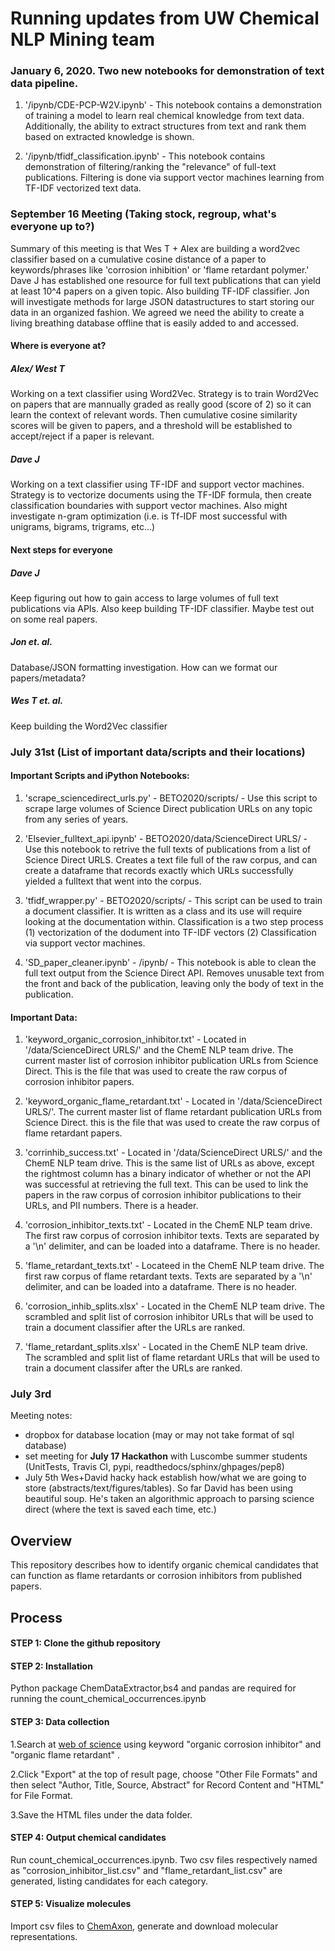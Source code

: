 # Running updates from UW Chemical NLP Mining team

### January 6, 2020. Two new notebooks for demonstration of text data pipeline.
1) '/ipynb/CDE-PCP-W2V.ipynb' - This notebook contains a demonstration of training a model to learn real chemical knowledge from text data. Additionally, the ability to extract structures from text and rank them based on extracted knowledge is shown. 

2) '/ipynb/tfidf_classification.ipynb' - This notebook contains demonstration of filtering/ranking the "relevance" of full-text publications. Filtering is done via support vector machines learning from TF-IDF vectorized text data. 

### September 16 Meeting (Taking stock, regroup, what's everyone up to?)
Summary of this meeting is that Wes T + Alex are building a word2vec classifier based on a cumulative cosine distance of a paper to keywords/phrases like 'corrosion inhibition' or 'flame retardant polymer.' Dave J has established one resource for full text publications that can yield at least 10^4 papers on a given topic. Also building TF-IDF classifier. Jon will investigate methods for large JSON datastructures to start storing our data in an organized fashion. We agreed we need the ability to create a living breathing database offline that is easily added to and accessed. 

#### Where is everyone at?

##### Alex/ West T
Working on a text classifier using Word2Vec. Strategy is to train Word2Vec on papers that are mannually graded as really good (score of 2) so it can learn the context of relevant words. Then cumulative cosine similarity scores will be given to papers, and a threshold will be established to accept/reject if a paper is relevant. 

##### Dave J
Working on a text classifier using TF-IDF and support vector machines. Strategy is to vectorize documents using the TF-IDF formula, then create classification boundaries with support vector machines. Also might investigate n-gram optimization (i.e. is Tf-IDF most successful with unigrams, bigrams, trigrams, etc...) 

#### Next steps for everyone

##### Dave J
Keep figuring out how to gain access to large volumes of full text publications via APIs. Also keep building TF-IDF classifier. Maybe test out on some real papers. 

##### Jon et. al.
Database/JSON formatting investigation. How can we format our papers/metadata? 

##### Wes T et. al.
Keep building the Word2Vec classifier


### July 31st (List of important data/scripts and their locations)

#### Important Scripts and iPython Notebooks:
1. 'scrape_sciencedirect_urls.py' - BETO2020/scripts/ - Use this script to scrape large volumes of Science Direct publication URLs on any topic from any series of years. 

2. 'Elsevier_fulltext_api.ipynb' - BETO2020/data/ScienceDirect URLS/ - Use this notebook to retrive the full texts of publications from a list of Science Direct URLS. Creates a text file full of the raw corpus, and can create a dataframe that records exactly which URLs successfully yielded a fulltext that went into the corpus. 

3. 'tfidf_wrapper.py' - BETO2020/scripts/ - This script can be used to train a document classifier. It is written as a class and its use will require looking at the documentation within. Classification is a two step process (1) vectorization of the dodument into TF-IDF vectors (2) Classification via support vector machines. 

4. 'SD_paper_cleaner.ipynb' - /ipynb/ - This notebook is able to clean the full text output from the Science Direct API. Removes unusable text from the front and back of the publication, leaving only the body of text in the publication. 

#### Important Data:
1. 'keyword_organic_corrosion_inhibitor.txt' - Located in '/data/ScienceDirect URLS/' and the ChemE NLP team drive. The current master list of corrosion inhibitor publication URLs from Science Direct. This is the file that was used to create the raw corpus of corrosion inhibitor papers. 

2. 'keyword_organic_flame_retardant.txt' - Located in '/data/ScienceDirect URLS/'. The current master list of flame retardant publication URLs from Science Direct. this is the file that was used to create the raw corpus of flame retardant papers.

3. 'corrinhib_success.txt' - Located in '/data/ScienceDirect URLS/' and the ChemE NLP team drive. This is the same list of URLs as above, except the rightmost column has a binary indicator of whether or not the API was successful at retrieving the full text. This can be used to link the papers in the raw corpus of corrosion inhibitor publications to their URLs, and PII numbers. There is a header. 

4. 'corrosion_inhibitor_texts.txt' - Located in the ChemE NLP team drive. The first raw corpus of corrosion inhibitor texts. Texts are separated by a '\n' delimiter, and can be loaded into a dataframe. There is no header. 

5. 'flame_retardant_texts.txt' - Locateed in the ChemE NLP team drive. The first raw corpus of flame retardant texts. Texts are separated by a '\n' delimiter, and can be loaded into a dataframe. There is no header. 

6. 'corrosion_inhib_splits.xlsx' - Located in the ChemE NLP team drive. The scrambled and split list of corrosion inhibitor URLs that will be used to train a document classifier after the URLs are ranked. 

7. 'flame_retardant_splits.xlsx' - Located in the ChemE NLP team drive. The scrambled and split list of flame retardant URLs that will be used to train a document classifer after the URLs are ranked. 

### July 3rd
Meeting notes:
- dropbox for database location (may or may not take format of sql database)
- set meeting for **July 17 Hackathon** with Luscombe summer students (UnitTests, Travis CI, pypi, readthedocs/sphinx/ghpages/pep8)
- July 5th Wes+David hacky hack establish how/what we are going to store (abstracts/text/figures/tables). So far David has been using beautiful soup. He's taken an algorithmic approach to parsing science direct (where the text is saved each time, etc.)

## Overview
This repository describes how to identify organic chemical candidates that can function as flame retardants or corrosion inhibitors from published papers.
## Process
#### STEP 1: Clone the github repository
#### STEP 2: Installation
Python package ChemDataExtractor,bs4 and pandas are required for running the
count_chemical_occurrences.ipynb
#### STEP 3: Data collection
1.Search at [web of science](https://apps.webofknowledge.com/WOS_GeneralSearch_input.do?product=WOS&search_mode=GeneralSearch&SID=7CDbc95VnqxjeigJW9S&preferencesSaved=) using keyword "organic corrosion inhibitor" and "organic flame retardant" .

2.Click "Export" at the top of result page, choose "Other File Formats" and then select "Author, Title, Source, Abstract" for Record Content and "HTML" for File Format.

3.Save the HTML files under the data folder.
#### STEP 4: Output chemical candidates
Run count_chemical_occurrences.ipynb. Two csv files respectively named as "corrosion_inhibitor_list.csv" and "flame_retardant_list.csv" are generated, listing candidates for each category.
#### STEP 5: Visualize molecules
Import csv files to [ChemAxon](https://chemaxon.com/products/jchem-for-office), generate and download molecular representations.
